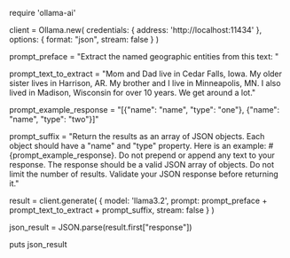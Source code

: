 require 'ollama-ai'

client = Ollama.new(
  credentials: { address: 'http://localhost:11434' },
  options: { 
    format: "json",
    stream: false
  }
)

prompt_preface = "Extract the named geographic entities from this text: "

prompt_text_to_extract = "Mom and Dad live in Cedar Falls, Iowa. My older sister lives in Harrison, AR. My brother and I live in Minneapolis, MN. I also lived in Madison, Wisconsin for over 10 years. We get around a lot."

prompt_example_response = "[{\"name\": \"name\", \"type\": \"one\"}, {\"name\": \"name\", \"type\": \"two\"}]"

prompt_suffix = "Return the results as an array of JSON objects. Each object should have a \"name\" and \"type\" property. Here is an example: #{prompt_example_response}. Do not prepend or append any text to your response. The response should be a valid JSON array of objects. Do not limit the number of results. Validate your JSON response before returning it."

result = client.generate(
  { model: 'llama3.2',
    prompt: prompt_preface + prompt_text_to_extract + prompt_suffix,
    stream: false
   }
)

json_result = JSON.parse(result.first["response"])

puts json_result